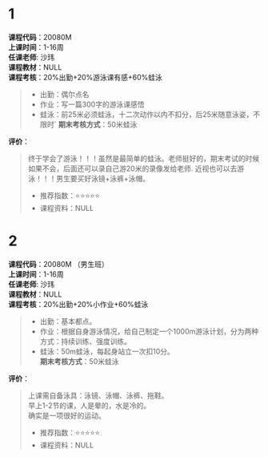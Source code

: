 # 1   
**课程代码**：20080M  
**上课时间**：1-16周  
**任课老师**: 沙玮  
**课程教材**：NULL  
**课程考核**：20%出勤+20%游泳课有感+60%蛙泳  
>
>- 出勤：偶尔点名
>- 作业：写一篇300字的游泳课感悟
>- 蛙泳：前25米必须蛙泳，十二次动作以内不扣分，后25米随意泳姿，不限时`
**期末考核方式**：50米蛙泳

**评价**：
>
>终于学会了游泳！！！虽然是最简单的蛙泳。老师挺好的，期末考试的时候如果不会，后面还可以录自己游20米的录像发给老师.
>近视也可以去游泳！！！男生要买好泳镜+泳裤+泳帽。
>- 推荐指数：⭐⭐⭐⭐⭐
>- 课程资料：NULL

# 2   
**课程代码**：20080M （男生班）   
**上课时间**：1-16周  
**任课老师**: 沙玮  
**课程教材**：NULL  
**课程考核**：20%出勤+20%小作业+60%蛙泳  
>
>- 出勤：基本都点。  
>- 作业：根据自身游泳情况，给自己制定一个1000m游泳计划，分为两种方式：持续训练、强度训练。
>- 蛙泳：50m蛙泳，每起身站立一次扣10分。  
**期末考核方式**：50米蛙泳  

**评价**：
>上课需自备泳具：泳镜、泳帽、泳裤、拖鞋。  
>早上1-2节的课，人是晕的，水是冷的。  
>确实是一项很好的运动。  
>- 推荐指数：⭐⭐⭐⭐⭐  
>- 课程资料：NULL

